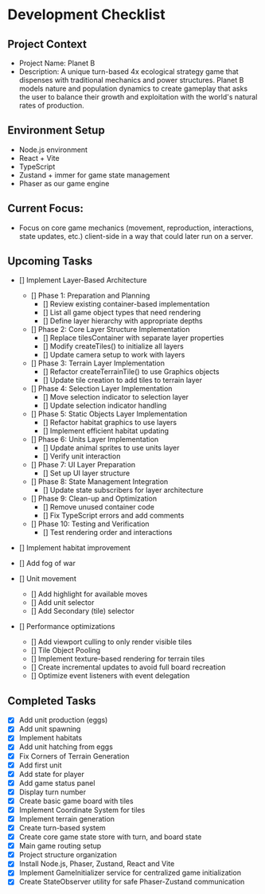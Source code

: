# Development Checklist

## Project Context
- Project Name: Planet B
- Description: A unique turn-based 4x ecological strategy game that dispenses with traditional mechanics and power structures. Planet B models nature and population dynamics to create gameplay that asks the user to balance their growth and exploitation with the world's natural rates of production. 

## Environment Setup
- Node.js environment
- React + Vite
- TypeScript
- Zustand + immer for game state management
- Phaser as our game engine

## Current Focus:
- Focus on core game mechanics (movement, reproduction, interactions, state updates, etc.) client-side in a way that could later run on a server. 

## Upcoming Tasks

- [] Implement Layer-Based Architecture
  - [] Phase 1: Preparation and Planning
    - [] Review existing container-based implementation
    - [] List all game object types that need rendering
    - [] Define layer hierarchy with appropriate depths
  - [] Phase 2: Core Layer Structure Implementation
    - [] Replace tilesContainer with separate layer properties
    - [] Modify createTiles() to initialize all layers
    - [] Update camera setup to work with layers
  - [] Phase 3: Terrain Layer Implementation
    - [] Refactor createTerrainTile() to use Graphics objects
    - [] Update tile creation to add tiles to terrain layer
  - [] Phase 4: Selection Layer Implementation
    - [] Move selection indicator to selection layer
    - [] Update selection indicator handling
  - [] Phase 5: Static Objects Layer Implementation
    - [] Refactor habitat graphics to use layers
    - [] Implement efficient habitat updating
  - [] Phase 6: Units Layer Implementation
    - [] Update animal sprites to use units layer
    - [] Verify unit interaction
  - [] Phase 7: UI Layer Preparation
    - [] Set up UI layer structure
  - [] Phase 8: State Management Integration
    - [] Update state subscribers for layer architecture
  - [] Phase 9: Clean-up and Optimization
    - [] Remove unused container code
    - [] Fix TypeScript errors and add comments
  - [] Phase 10: Testing and Verification
    - [] Test rendering order and interactions


- [] Implement habitat improvement

- [] Add fog of war

- [] Unit movement
  - [] Add highlight for available moves
  - [] Add unit selector
  - [] Add Secondary (tile) selector
    
- [] Performance optimizations
  - [] Add viewport culling to only render visible tiles
  - [] Tile Object Pooling
  - [] Implement texture-based rendering for terrain tiles
  - [] Create incremental updates to avoid full board recreation
  - [] Optimize event listeners with event delegation



## Completed Tasks
- [x] Add unit production (eggs)
- [x] Add unit spawning
- [x] Implement habitats
- [x] Add unit hatching from eggs
- [x] Fix Corners of Terrain Generation
- [x] Add first unit
- [x] Add state for player
- [x] Add game status panel
- [x] Display turn number
- [x] Create basic game board with tiles
- [x] Implement Coordinate System for tiles
- [x] Implement terrain generation
- [x] Create turn-based system
- [X] Create core game state store with turn, and board state
- [x] Main game routing setup
- [x] Project structure organization
- [x] Install Node.js, Phaser, Zustand, React and Vite
- [x] Implement GameInitializer service for centralized game initialization
- [x] Create StateObserver utility for safe Phaser-Zustand communication

